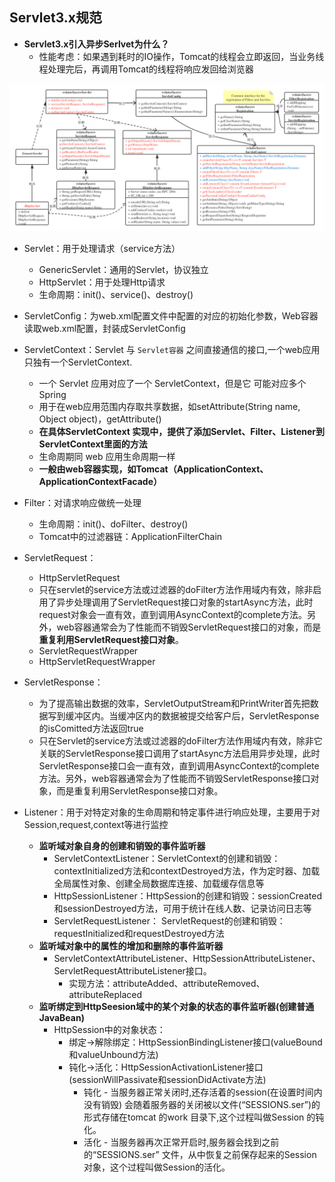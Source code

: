 ## Servlet3.x规范



- **Servlet3.x引入异步Serlvet为什么？**
  - 性能考虑：如果遇到耗时的IO操作，Tomcat的线程会立即返回，当业务线程处理完后，再调用Tomcat的线程将响应发回给浏览器



<img src="assets/Servlet4.0.png"/>



- Servlet：用于处理请求（service方法）
  - GenericServlet：通用的Servlet，协议独立
  - HttpServlet：用于处理Http请求
  - 生命周期：init()、service()、destroy()

- ServletConfig：为web.xml配置文件中配置的对应的初始化参数，Web容器读取web.xml配置，封装成ServletConfig

- ServletContext：Servlet 与 `Servlet容器` 之间直接通信的接口,一个web应用只独有一个ServletContext.
  - 一个 Servlet 应用对应了一个 ServletContext，但是它 可能对应多个 Spring
  - 用于在web应用范围内存取共享数据，如setAttribute(String name, Object object)，getAttribute()
  - **在具体ServletContext 实现中，提供了添加Servlet、Filter、Listener到ServletContext里面的方法**
  - 生命周期同 web 应用生命周期一样
  - **一般由web容器实现，如Tomcat（ApplicationContext、ApplicationContextFacade）**
- Filter：对请求响应做统一处理
  - 生命周期：init()、doFilter、destroy()
  - Tomcat中的过滤器链：ApplicationFilterChain
- ServletRequest：
  - HttpServletRequest
  - 只在servlet的service方法或过滤器的doFilter方法作用域内有效，除非启用了异步处理调用了ServletRequest接口对象的startAsync方法，此时request对象会一直有效，直到调用AsyncContext的complete方法。另外，web容器通常会为了性能而不销毁ServletRequest接口的对象，而是**重复利用ServletRequest接口对象**。
  - ServletRequestWrapper
  - HttpServletRequestWrapper
- ServletResponse：
  - 为了提高输出数据的效率，ServletOutputStream和PrintWriter首先把数据写到缓冲区内。当缓冲区内的数据被提交给客户后，ServletResponse的isComitted方法返回true
  - 只在Servlet的service方法或过滤器的doFilter方法作用域内有效，除非它关联的ServletResponse接口调用了startAsync方法启用异步处理，此时ServletResponse接口会一直有效，直到调用AsyncContext的complete方法。另外，web容器通常会为了性能而不销毁ServletResponse接口对象，而是重复利用ServletResponse接口对象。
- Listener：用于对特定对象的生命周期和特定事件进行响应处理，主要用于对Session,request,context等进行监控
  - **监听域对象自身的创建和销毁的事件监听器**
    - ServletContextListener：ServletContext的创建和销毁：contextInitialized方法和contextDestroyed方法，作为定时器、加载全局属性对象、创建全局数据库连接、加载缓存信息等
    - HttpSessionListener：HttpSession的创建和销毁：sessionCreated和sessionDestroyed方法，可用于统计在线人数、记录访问日志等
    - ServletRequestListener： ServletRequest的创建和销毁：requestInitialized和requestDestroyed方法
  - **监听域对象中的属性的增加和删除的事件监听器**
    - ServletContextAttributeListener、HttpSessionAttributeListener、ServletRequestAttributeListener接口。
      - 实现方法：attributeAdded、attributeRemoved、attributeReplaced
  - **监听绑定到HttpSeesion域中的某个对象的状态的事件监听器(创建普通JavaBean)**
    - HttpSession中的对象状态：
      - 绑定→解除绑定：HttpSessionBindingListener接口(valueBound和valueUnbound方法)
      - 钝化→活化：HttpSessionActivationListener接口(sessionWillPassivate和sessionDidActivate方法)
        - 钝化 - 当服务器正常关闭时,还存活着的session(在设置时间内没有销毁) 会随着服务器的关闭被以文件(“SESSIONS.ser”)的形式存储在tomcat 的work 目录下,这个过程叫做Session 的钝化。
        - 活化 - 当服务器再次正常开启时,服务器会找到之前的“SESSIONS.ser” 文件，从中恢复之前保存起来的Session 对象，这个过程叫做Session的活化。






